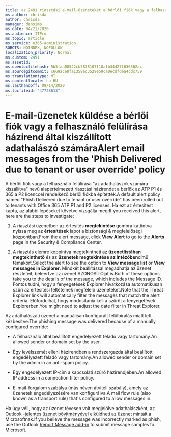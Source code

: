 ```yaml
---
title: az 2491 riasztási e-mail-üzeneteket a bérlői fiók vagy a felhasználó felülírása házirend szerint
ms.author: chrisda
author: chrisda
manager: dansimp
ms.date: 04/21/2020
ms.audience: ITPro
ms.topic: article
ms.service: o365-administration
ROBOTS: NOINDEX, NOFOLLOW
localization_priority: Normal
ms.custom: 2491
ms.assetid: ''
ms.openlocfilehash: 5b5faa08542cb5878107f10afb34427f636562ac
ms.sourcegitcommit: c6692ce0fa1358ec3529e59ca0ecdfdea4cdc759
ms.translationtype: MT
ms.contentlocale: hu-HU
ms.lasthandoff: 09/14/2020
ms.locfileid: "47728613"
---
```

# <a name="alert-email-messages-from-the-phish-delivered-due-to-tenant-or-user-override-policy"></a><span data-ttu-id="c8fb5-102">E-mail-üzenetek küldése a bérlői fiók vagy a felhasználó felülírása házirend által kiszállított adathalászó számára</span><span class="sxs-lookup"><span data-stu-id="c8fb5-102">Alert email messages from the 'Phish Delivered due to tenant or user override' policy</span></span>

<span data-ttu-id="c8fb5-103">A bérlői fiók vagy a felhasználó felülírása "az adathalászók számára kiszállítva" nevű alapértelmezett riasztási házirendet a bérlők az ATP P1 és 365 a P2 licenccel rendelkező bérlői fiókba építették.</span><span class="sxs-lookup"><span data-stu-id="c8fb5-103">A default alert policy named "Phish Delivered due to tenant or user override" has been rolled out to tenants with Office 365 ATP P1 and P2 licenses.</span></span> <span data-ttu-id="c8fb5-104">Ha ezt az értesítést kapta, az alábbi lépéseket követve vizsgálja meg:</span><span class="sxs-lookup"><span data-stu-id="c8fb5-104">If you received this alert, here are the steps to investigate:</span></span>

1. <span data-ttu-id="c8fb5-105">A riasztási üzenetben az értesítés **megtekintése** gombra kattintva nyissa meg az **értesítések** lapot a biztonsági & megfelelőségi központban.</span><span class="sxs-lookup"><span data-stu-id="c8fb5-105">From the alert message, click **View Alert** to go to the **Alerts** page in the Security & Compliance Center.</span></span>

2. <span data-ttu-id="c8fb5-106">A riasztás elemre koppintva megtekintheti az **üzenetlistában megtekinthető** és az **üzenetek megtekintése az Intézőben**című témakört.</span><span class="sxs-lookup"><span data-stu-id="c8fb5-106">Select the alert to see the option to **View message list** or **View messages in Explorer**.</span></span> <span data-ttu-id="c8fb5-107">Mindkét beállítással megadhatja az üzenet részleteit, beleértve az üzenet AZONOSÍTÓját is.</span><span class="sxs-lookup"><span data-stu-id="c8fb5-107">Both of these options take you to the details of the message, which includes the Message ID.</span></span> <span data-ttu-id="c8fb5-108">Fontos tudni, hogy a fenyegetések Explorer hivatkozása automatikusan szűri az értesítési feltételnek megfelelő üzeneteket.</span><span class="sxs-lookup"><span data-stu-id="c8fb5-108">Note that the Threat Explorer link will automatically filter the messages that match the alert criteria.</span></span> <span data-ttu-id="c8fb5-109">Előfordulhat, hogy módosítania kell a szűrőt a fenyegetések Explorerben.</span><span class="sxs-lookup"><span data-stu-id="c8fb5-109">You might need to adjust the date filter in Threat Explorer.</span></span>

<span data-ttu-id="c8fb5-110">Az adathalászati üzenet a manuálisan konfigurált felülbírálás miatt lett kézbesítve:</span><span class="sxs-lookup"><span data-stu-id="c8fb5-110">The phishing message was delivered because of a manually configured override:</span></span>

- <span data-ttu-id="c8fb5-111">A felhasználó által beállított engedélyezett feladó vagy tartomány.</span><span class="sxs-lookup"><span data-stu-id="c8fb5-111">An allowed sender or domain set by the user.</span></span>

- <span data-ttu-id="c8fb5-112">Egy levélszemét elleni házirendben a rendszergazda által beállított engedélyezett feladó vagy tartomány.</span><span class="sxs-lookup"><span data-stu-id="c8fb5-112">An allowed sender or domain set by the admin in an anti-spam policy.</span></span>

- <span data-ttu-id="c8fb5-113">Egy engedélyezett IP-cím a kapcsolati szűrő házirendjében.</span><span class="sxs-lookup"><span data-stu-id="c8fb5-113">An allowed IP address in a connection filter policy.</span></span>

- <span data-ttu-id="c8fb5-114">E-mail-forgalom szabálya (más néven átviteli szabály), amely az üzenetek engedélyezésére van konfigurálva.</span><span class="sxs-lookup"><span data-stu-id="c8fb5-114">A mail flow rule (also known as a transport rule) that's configured to allow messages in.</span></span>

<span data-ttu-id="c8fb5-115">Ha úgy véli, hogy az üzenet tévesen volt megjelölve adathalászként, az Outlook [-jelentés üzenet bővítményével](https://support.office.com/article/b5caa9f1-cdf3-4443-af8c-ff724ea719d2) elküldheti az üzenet mintáit a Microsoftnak.</span><span class="sxs-lookup"><span data-stu-id="c8fb5-115">If you believe the message was incorrectly marked as phish, use the Outlook [Report Message add-in](https://support.office.com/article/b5caa9f1-cdf3-4443-af8c-ff724ea719d2) to submit message samples to Microsoft.</span></span>

